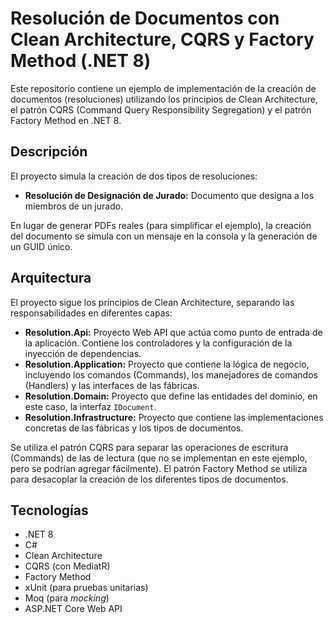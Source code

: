 # Resolución de Documentos con Clean Architecture, CQRS y Factory Method (.NET 8)

Este repositorio contiene un ejemplo de implementación de la creación de documentos (resoluciones) utilizando los principios de Clean Architecture, el patrón CQRS (Command Query Responsibility Segregation) y el patrón Factory Method en .NET 8.

## Descripción

El proyecto simula la creación de dos tipos de resoluciones:

*   **Resolución de Designación de Jurado:** Documento que designa a los miembros de un jurado.

En lugar de generar PDFs reales (para simplificar el ejemplo), la creación del documento se simula con un mensaje en la consola y la generación de un GUID único.

## Arquitectura

El proyecto sigue los principios de Clean Architecture, separando las responsabilidades en diferentes capas:

*   **Resolution.Api:** Proyecto Web API que actúa como punto de entrada de la aplicación. Contiene los controladores y la configuración de la inyección de dependencias.
*   **Resolution.Application:** Proyecto que contiene la lógica de negocio, incluyendo los comandos (Commands), los manejadores de comandos (Handlers) y las interfaces de las fábricas.
*   **Resolution.Domain:** Proyecto que define las entidades del dominio, en este caso, la interfaz `IDocument`.
*   **Resolution.Infrastructure:** Proyecto que contiene las implementaciones concretas de las fábricas y los tipos de documentos.

Se utiliza el patrón CQRS para separar las operaciones de escritura (Commands) de las de lectura (que no se implementan en este ejemplo, pero se podrían agregar fácilmente). El patrón Factory Method se utiliza para desacoplar la creación de los diferentes tipos de documentos.

## Tecnologías

*   .NET 8
*   C#
*   Clean Architecture
*   CQRS (con MediatR)
*   Factory Method
*   xUnit (para pruebas unitarias)
*   Moq (para *mocking*)
*   ASP.NET Core Web API
